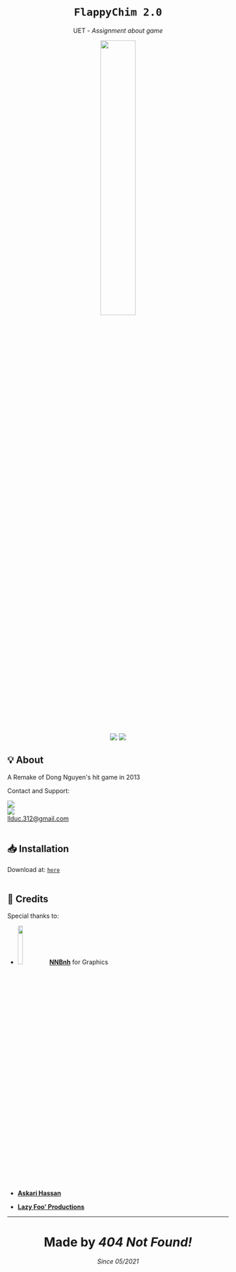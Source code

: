 <h1 align="center"><code>FlappyChim 2.0</code></h1>
<p align="center">UET - <i>Assignment about game</i></p>

<p align="center"><a href="https://github.com/20021515/FlappyChim-2.0"><img width="40%" src="https://user-images.githubusercontent.com/71594219/118405179-bbfee980-b6a0-11eb-91fc-4ae693335381.png"></a></p>
<p align="center"><a href="https://github.com/20021515/FlappyChim-2.0"><img src="https://img.shields.io/github/downloads/20021515/FlappyChim-2.0/total?color=%2399CC00&label=Dowloads"></a> <a href="https://github.com/20021515/FlappyChim-2.0"><img src="https://img.shields.io/github/size/20021515/FlappyChim-2.0/setup.exe?color=%2399CC00&label=Setup%20file"></a>

## 💡 About
A Remake of Dong Nguyen's hit game in 2013 <br>

Contact and Support:

<a href="https://www.facebook.com/ldukk1430"><img src="https://img.shields.io/badge/Facebook-1877F2?style=for-the-badge&logo=facebook&logoColor=white"></a><br>
<img src="https://img.shields.io/badge/Gmail-D14836?style=for-the-badge&logo=gmail&logoColor=white"><br>
llduc.312@gmail.com<br><br>

## 📥 Installation
Download at: <a href="https://github.com/20021515/FlappyChim-2.0/archive/refs/tags/1.4.3.zip">`here`</a><br><br>

## 💌 Credits
Special thanks to:
- <img width="15%" src="https://img-premium.flaticon.com/png/512/3271/3271001.png?token=exp=1621187921~hmac=8460bd31a8330c11da0cd2fd8819de96">[**NNBnh**](https://github.com/NNBnh) for Graphics

- [**Askari Hassan**](https://www.youtube.com/channel/UC2Ab_b49frkmgFJajOvtkpw/featured)
- [**Lazy Foo' Productions**](https://lazyfoo.net/tutorials/SDL)

---
<h1 align="center">Made by <i>404 Not Found!</i></h1>
<p align="center"><i>Since 05/2021</i></p>
